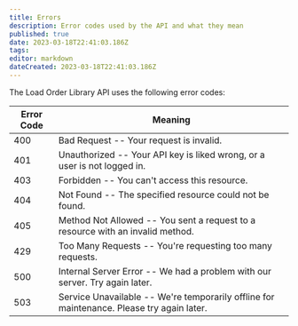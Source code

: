 ```yaml
---
title: Errors
description: Error codes used by the API and what they mean
published: true
date: 2023-03-18T22:41:03.186Z
tags: 
editor: markdown
dateCreated: 2023-03-18T22:41:03.186Z
---
```


The Load Order Library API uses the following error codes:


Error Code | Meaning
---------- | -------
400 | Bad Request -- Your request is invalid.
401 | Unauthorized -- Your API key is liked wrong, or a user is not logged in.
403 | Forbidden -- You can't access this resource.
404 | Not Found -- The specified resource could not be found.
405 | Method Not Allowed -- You sent a request to a resource with an invalid method.
429 | Too Many Requests -- You're requesting too many requests.
500 | Internal Server Error -- We had a problem with our server. Try again later.
503 | Service Unavailable -- We're temporarily offline for maintenance. Please try again later.
